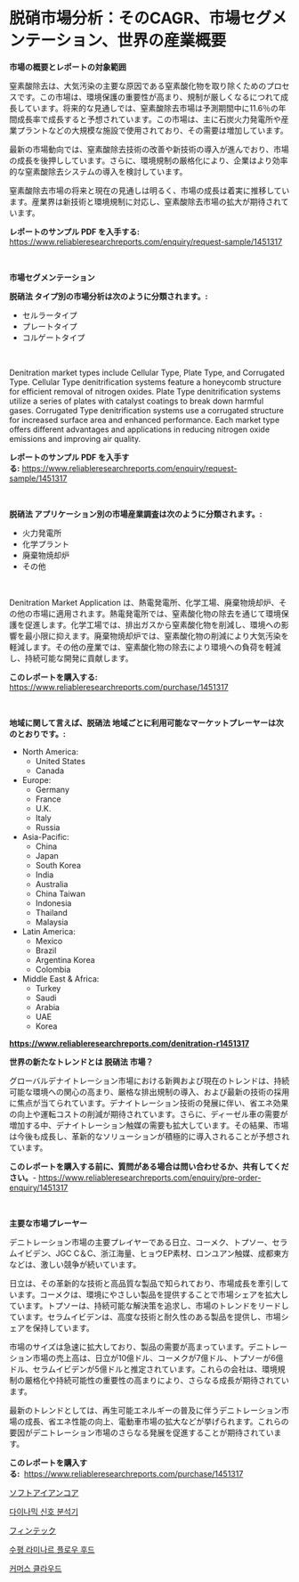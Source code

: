 <p><h1>脱硝市場分析：そのCAGR、市場セグメンテーション、世界の産業概要</h1></p><p><strong>市場の概要とレポートの対象範囲</strong></p>
<p><p>窒素酸除去は、大気汚染の主要な原因である窒素酸化物を取り除くためのプロセスです。この市場は、環境保護の重要性が高まり、規制が厳しくなるにつれて成長しています。将来的な見通しでは、窒素酸除去市場は予測期間中に11.6％の年間成長率で成長すると予想されています。この市場は、主に石炭火力発電所や産業プラントなどの大規模な施設で使用されており、その需要は増加しています。</p><p>最新の市場動向では、窒素酸除去技術の改善や新技術の導入が進んでおり、市場の成長を後押ししています。さらに、環境規制の厳格化により、企業はより効率的な窒素酸除去システムの導入を検討しています。</p><p>窒素酸除去市場の将来と現在の見通しは明るく、市場の成長は着実に推移しています。産業界は新技術と環境規制に対応し、窒素酸除去市場の拡大が期待されています。</p></p>
<p><strong>レポートのサンプル PDF を入手する:</strong> <a href="https://www.reliableresearchreports.com/enquiry/request-sample/1451317">https://www.reliableresearchreports.com/enquiry/request-sample/1451317</a></p>
<p>&nbsp;</p>
<p><strong>市場セグメンテーション</strong></p>
<p><strong>脱硝法 タイプ別の市場分析は次のように分類されます。:</strong></p>
<p><ul><li>セルラータイプ</li><li>プレートタイプ</li><li>コルゲートタイプ</li></ul></p>
<p>&nbsp;</p>
<p><p>Denitration market types include Cellular Type, Plate Type, and Corrugated Type. Cellular Type denitrification systems feature a honeycomb structure for efficient removal of nitrogen oxides. Plate Type denitrification systems utilize a series of plates with catalyst coatings to break down harmful gases. Corrugated Type denitrification systems use a corrugated structure for increased surface area and enhanced performance. Each market type offers different advantages and applications in reducing nitrogen oxide emissions and improving air quality.</p></p>
<p><strong>レポートのサンプル PDF を入手する:</strong>&nbsp;<a href="https://www.reliableresearchreports.com/enquiry/request-sample/1451317">https://www.reliableresearchreports.com/enquiry/request-sample/1451317</a></p>
<p>&nbsp;</p>
<p><strong> 脱硝法 アプリケーション別の市場産業調査は次のように分類されます。:</strong></p>
<p><ul><li>火力発電所</li><li>化学プラント</li><li>廃棄物焼却炉</li><li>その他</li></ul></p>
<p>&nbsp;</p>
<p><p>Denitration Market Application は、熱電発電所、化学工場、廃棄物焼却炉、その他の市場に適用されます。熱電発電所では、窒素酸化物の除去を通じて環境保護を促進します。化学工場では、排出ガスから窒素酸化物を削減し、環境への影響を最小限に抑えます。廃棄物焼却炉では、窒素酸化物の削減により大気汚染を軽減します。その他の産業では、窒素酸化物の除去により環境への負荷を軽減し、持続可能な開発に貢献します。</p></p>
<p><strong>このレポートを購入する:</strong>&nbsp; <a href="https://www.reliableresearchreports.com/purchase/1451317">https://www.reliableresearchreports.com/purchase/1451317</a></p>
<p>&nbsp;</p>
<p><strong>地域に関して言えば、脱硝法 地域ごとに利用可能なマーケットプレーヤーは次のとおりです。:</strong></p>
<p><ul>
    <li>
        North America:
        <ul>
            <li>United States</li>
            <li>Canada</li>
        </ul>
    </li>
    <li>
        Europe:
        <ul>
            <li>Germany</li>
            <li>France</li>
            <li>U.K.</li>
            <li>Italy</li>
            <li>Russia</li>
        </ul>
    </li>
    <li>
        Asia-Pacific:
        <ul>
            <li>China</li>
            <li>Japan</li>
            <li>South Korea</li>
            <li>India</li>
            <li>Australia</li>
            <li>China Taiwan</li>
            <li>Indonesia</li>
            <li>Thailand</li>
            <li>Malaysia</li>
        </ul>
    </li>
    <li>
        Latin America:
        <ul>
            <li>Mexico</li>
            <li>Brazil</li>
            <li>Argentina Korea</li>
            <li>Colombia</li>
        </ul>
    </li>
    <li>
        Middle East & Africa:
        <ul>
            <li>Turkey</li>
            <li>Saudi</li>
            <li>Arabia</li>
            <li>UAE</li>
            <li>Korea</li>
        </ul>
    </li>
    </ul></p>
<p><strong><a href="https://www.reliableresearchreports.com/denitration-r1451317">https://www.reliableresearchreports.com/denitration-r1451317</a></strong>&nbsp;</p>
<p><strong>世界の新たなトレンドとは 脱硝法 市場？</strong></p>
<p><p>グローバルデナイトレーション市場における新興および現在のトレンドは、持続可能な環境への関心の高まり、厳格な排出規制の導入、および最新の技術の採用に焦点が当てられています。デナイトレーション技術の発展に伴い、省エネ効果の向上や運転コストの削減が期待されています。さらに、ディーゼル車の需要が増加する中、デナイトレーション触媒の需要も拡大しています。その結果、市場は今後も成長し、革新的なソリューションが積極的に導入されることが予想されています。</p></p>
<p><strong>このレポートを購入する前に、質問がある場合は問い合わせるか、共有してください。</strong>- <a href="https://www.reliableresearchreports.com/enquiry/pre-order-enquiry/1451317">https://www.reliableresearchreports.com/enquiry/pre-order-enquiry/1451317</a></p>
<p>&nbsp;</p>
<p><strong>主要な市場プレーヤー</strong></p>
<p><p>デニトレーション市場の主要プレイヤーである日立、コーメク、トプソー、セラムイビデン、JGC C＆C、浙江海量、ヒョウEP素材、ロンユアン触媒、成都東方などは、激しい競争が続いています。</p><p>日立は、その革新的な技術と高品質な製品で知られており、市場成長を牽引しています。コーメクは、環境にやさしい製品を提供することで市場シェアを拡大しています。トプソーは、持続可能な解決策を追求し、市場のトレンドをリードしています。セラムイビデンは、高度な技術と耐久性のある製品を提供し、市場シェアを保持しています。</p><p>市場のサイズは急速に拡大しており、製品の需要が高まっています。デニトレーション市場の売上高は、日立が10億ドル、コーメクが7億ドル、トプソーが6億ドル、セラムイビデンが5億ドルと推定されています。これらの会社は、環境規制の厳格化や持続可能性の重要性の高まりにより、さらなる成長が期待されています。</p><p>最新のトレンドとしては、再生可能エネルギーの普及に伴うデニトレーション市場の成長、省エネ性能の向上、電動車市場の拡大などが挙げられます。これらの要因がデニトレーション市場のさらなる発展を促進することが期待されています。</p></p>
<p><strong>このレポートを購入する:</strong>&nbsp;&nbsp;<a href="https://www.reliableresearchreports.com/purchase/1451317">https://www.reliableresearchreports.com/purchase/1451317</a></p>
<p><p><a href="https://medium.com/@jacobkelly525/%E8%BB%9F%E9%89%84%E8%8A%AF%E5%B8%82%E5%A0%B4%E3%81%AF-2031%E5%B9%B4%E3%81%BE%E3%81%A7%E3%81%AE%E5%B8%82%E5%A0%B4%E3%82%B7%E3%82%A7%E3%82%A2-%E3%82%B5%E3%82%A4%E3%82%BA-%E3%81%8A%E3%82%88%E3%81%B3%E4%BA%88%E6%B8%AC%E3%81%AB%E7%84%A6%E7%82%B9%E3%82%92%E5%BD%93%E3%81%A6%E3%81%A6%E3%81%84%E3%81%BE%E3%81%99-1da105f9f91e">ソフトアイアンコア</a></p><p><a href="https://github.com/fernandotryO5lson96765/Market-Research-Report-List-1/blob/main/537316019344.md">다이나믹 신호 분석기</a></p><p><a href="https://github.com/EmoryYundt1935/Market-Research-Report-List-1/blob/main/454629920857.md">フィンテック</a></p><p><a href="https://medium.com/@jomosley1999/%EC%88%98%ED%8F%89-%EB%9E%8C%EC%9D%B4%EB%82%A0%ED%9D%90%ED%9B%84%EB%93%9C-%EC%8B%9C%EC%9E%A5-2031%EB%85%84%EA%B9%8C%EC%A7%80%EC%9D%98-%ED%8A%B8%EB%A0%8C%EB%93%9C-%EC%98%88%EC%B8%A1-%EB%B0%8F-%EA%B2%BD%EC%9F%81-%EB%B6%84%EC%84%9D-baf1dbf4c388">수평 라미나르 플로우 후드</a></p><p><a href="https://github.com/CliftonFisher9067/Market-Research-Report-List-1/blob/main/697941819343.md">커머스 클라우드</a></p></p>